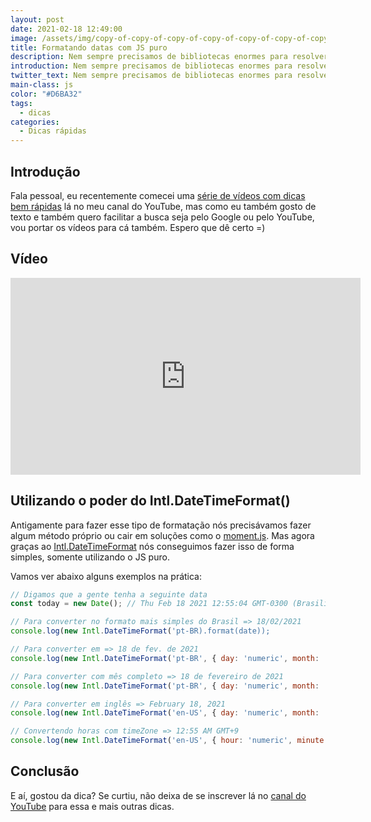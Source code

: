 ```yaml
---
layout: post
date: 2021-02-18 12:49:00
image: /assets/img/copy-of-copy-of-copy-of-copy-of-copy-of-copy-of-copy-of-copy-of-copy-of-loading-e-transicao-de-paginas-no-nextjs-2-.png
title: Formatando datas com JS puro
description: Nem sempre precisamos de bibliotecas enormes para resolver um problema simples.
introduction: Nem sempre precisamos de bibliotecas enormes para resolver um problema simples.
twitter_text: Nem sempre precisamos de bibliotecas enormes para resolver um problema simples.
main-class: js
color: "#D6BA32"
tags:
  - dicas
categories:
  - Dicas rápidas
---
```

## Introdução

Fala pessoal, eu recentemente comecei uma [série de vídeos com dicas bem rápidas](https://www.youtube.com/watch?v=1dNNL95BsJE&list=PLlAbYrWSYTiOviR_zL01FMa-kWEMDIjeO) lá no meu canal do YouTube, mas como eu também gosto de texto e também quero facilitar a busca seja pelo Google ou pelo YouTube, vou portar os vídeos para cá também. Espero que dê certo =)

## Vídeo

<iframe width="560" height="315" src="https://www.youtube.com/embed/2EAs2BH3Y_4" frameborder="0" allow="accelerometer; autoplay; clipboard-write; encrypted-media; gyroscope; picture-in-picture" allowfullscreen></iframe>

## Utilizando o poder do Intl.DateTimeFormat()

Antigamente para fazer esse tipo de formatação nós precisávamos fazer algum método próprio ou cair em soluções como o [moment.js](https://momentjs.com/). Mas agora graças ao [Intl.DateTimeFormat](https://developer.mozilla.org/en-US/docs/Web/JavaScript/Reference/Global_Objects/Intl/DateTimeFormat) nós conseguimos fazer isso de forma simples, somente utilizando o JS puro.

Vamos ver abaixo alguns exemplos na prática:

```javascript
// Digamos que a gente tenha a seguinte data
const today = new Date(); // Thu Feb 18 2021 12:55:04 GMT-0300 (Brasilia Standard Time)

// Para converter no formato mais simples do Brasil => 18/02/2021
console.log(new Intl.DateTimeFormat('pt-BR).format(date));

// Para converter em => 18 de fev. de 2021
console.log(new Intl.DateTimeFormat('pt-BR', { day: 'numeric', month: 'short', year: 'numeric'} ).format(today));

// Para converter com mês completo => 18 de fevereiro de 2021
console.log(new Intl.DateTimeFormat('pt-BR', { day: 'numeric', month: 'long', year: 'numeric'} ).format(today));

// Para converter em inglês => February 18, 2021
console.log(new Intl.DateTimeFormat('en-US', { day: 'numeric', month: 'long', year: 'numeric'} ).format(today));

// Convertendo horas com timeZone => 12:55 AM GMT+9
console.log(new Intl.DateTimeFormat('en-US', { hour: 'numeric', minute: 'numeric', timeZone: 'Asia/Tokyo', timeZoneName: 'short'} ).format(today));
```

## Conclusão

E aí, gostou da dica? Se curtiu, não deixa de se inscrever lá no [canal do YouTube](https://www.youtube.com/WillianJustenCursos/) para essa e mais outras dicas.